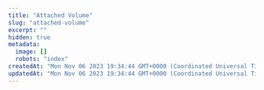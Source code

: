 ```yaml
---
title: "Attached Volume"
slug: "attached-volume"
excerpt: ""
hidden: true
metadata: 
  image: []
  robots: "index"
createdAt: "Mon Nov 06 2023 19:34:44 GMT+0000 (Coordinated Universal Time)"
updatedAt: "Mon Nov 06 2023 19:34:44 GMT+0000 (Coordinated Universal Time)"
---
```

